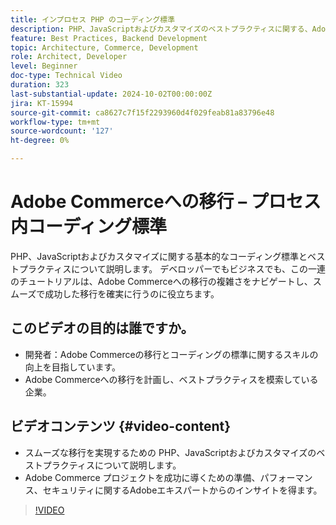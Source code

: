 ```yaml
---
title: インプロセス PHP のコーディング標準
description: PHP、JavaScriptおよびカスタマイズのベストプラクティスに関する、Adobe Commerce移行のプロセス内コーディング規格の概要を説明します。
feature: Best Practices, Backend Development
topic: Architecture, Commerce, Development
role: Architect, Developer
level: Beginner
doc-type: Technical Video
duration: 323
last-substantial-update: 2024-10-02T00:00:00Z
jira: KT-15994
source-git-commit: ca8627c7f15f2293960d4f029feab81a83796e48
workflow-type: tm+mt
source-wordcount: '127'
ht-degree: 0%

---
```



# Adobe Commerceへの移行 – プロセス内コーディング標準

PHP、JavaScriptおよびカスタマイズに関する基本的なコーディング標準とベストプラクティスについて説明します。 デベロッパーでもビジネスでも、この一連のチュートリアルは、Adobe Commerceへの移行の複雑さをナビゲートし、スムーズで成功した移行を確実に行うのに役立ちます。

## このビデオの目的は誰ですか。

* 開発者：Adobe Commerceの移行とコーディングの標準に関するスキルの向上を目指しています。
* Adobe Commerceへの移行を計画し、ベストプラクティスを模索している企業。

## ビデオコンテンツ {#video-content}

* スムーズな移行を実現するための PHP、JavaScriptおよびカスタマイズのベストプラクティスについて説明します。
* Adobe Commerce プロジェクトを成功に導くための準備、パフォーマンス、セキュリティに関するAdobeエキスパートからのインサイトを得ます。

>[!VIDEO](https://video.tv.adobe.com/v/3434857?learn=on)
